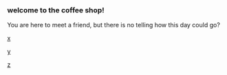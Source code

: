 ### welcome to the coffee shop!

You are here to meet a friend, but there is no telling how this day could go?

[x](X/meet.md)

[y](Y/1-arrival.md)

[z](Z/meetz.md)

